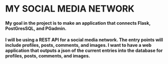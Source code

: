 # MY SOCIAL MEDIA NETWORK
#### My goal in the project is to make an application that connects Flask, PostGresSQL, and PGadmin. 
#### I will be using a REST API for a social media network. The entry points will include profiles, posts, comments, and images. I want to have a web application that outputs a json of the current entries into the database for profiles, posts, comments, and images.
